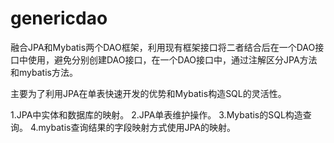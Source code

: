# genericdao
融合JPA和Mybatis两个DAO框架，利用现有框架接口将二者结合后在一个DAO接口中使用，避免分别创建DAO接口，在一个DAO接口中，通过注解区分JPA方法和mybatis方法。

主要为了利用JPA在单表快速开发的优势和Mybatis构造SQL的灵活性。

1.JPA中实体和数据库的映射。
2.JPA单表维护操作。
3.Mybatis的SQL构造查询。
4.mybatis查询结果的字段映射方式使用JPA的映射。

